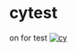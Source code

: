 # cytest
on for test
[![cy](https://img.shields.io/endpoint?url=https://dashboard.cypress.io/badge/simple/aiwvaw&style=flat&logo=cypress)](https://dashboard.cypress.io/projects/aiwvaw/runs)
